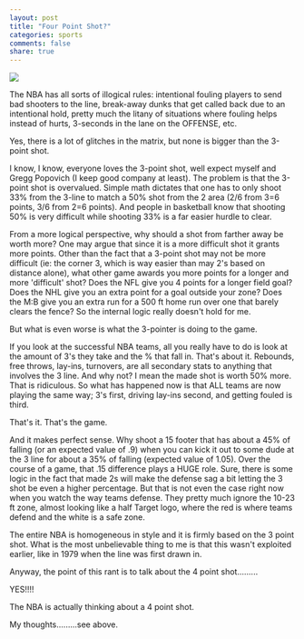 ```yaml
---
layout: post
title: "Four Point Shot?"
categories: sports
comments: false
share: true
---
```


![](https://secure.espncdn.com/combiner/i?img=/photo/2018/1217/nba_gamification_16x9.png)





The NBA has all sorts of illogical rules: intentional fouling players to send bad shooters to the line, break-away dunks that get called back due to an intentional hold, pretty much the litany of situations where fouling helps instead of hurts,  3-seconds in the lane on the OFFENSE, etc.


Yes, there is a lot of glitches in the matrix, but none is bigger than the 3-point shot. 


I know, I know, everyone loves the 3-point shot, well expect myself and Gregg Popovich (I keep good company at least). The problem is that the 3-point shot is overvalued. Simple math dictates that one has to only shoot 33% from the 3-line to match a 50% shot from the 2 area (2/6 from 3=6 points, 3/6 from 2=6 points). And people in basketball know that shooting 50% is very difficult while shooting 33% is a far easier hurdle to clear.




From a more logical perspective, why should a shot from farther away be worth more? One may argue that since it is a more difficult shot it grants more points. Other than the fact that a 3-point shot may not be more difficult (ie: the corner 3, which is way easier than may 2's based on distance alone), what other game awards you more points for a longer and more 'difficult' shot? Does the NFL give you 4 points for a longer field goal? Does the NHL give you an extra point for a goal outside your zone? Does the M:B give you an extra run for a 500 ft home run over one that barely clears the fence? So the internal logic really doesn't hold for me.





But what is even worse is what the 3-pointer is doing to the game.



If you look at the successful NBA teams, all you really have to do is look at the amount of 3's they take and the % that fall in. That's about it. Rebounds, free throws, lay-ins, turnovers, are all secondary stats to anything that involves the 3 line. And why not? I mean the made shot is worth 50% more. That is ridiculous. So what has happened now is that ALL teams are now playing the same way; 3's first, driving lay-ins second, and getting fouled is third. 

That's it. That's the game.


And it makes perfect sense. Why shoot a 15 footer that has about a 45% of falling (or an expected value of .9) when you can kick it out to some dude at the 3 line for about a 35% of falling (expected value of 1.05). Over the course of a game, that .15 difference plays a HUGE role. Sure, there is some logic in the fact that made 2s will make the defense sag a bit letting the 3 shot be even a higher percentage. But that is not even the case right now when you watch the way teams defense. They pretty much ignore the 10-23 ft zone, almost looking like a half Target logo, where the red is where teams defend and the white is a safe zone. 


The entire NBA is homogeneous in style and it is firmly based on the 3 point shot. What is the most unbelievable thing to me is that this wasn't exploited earlier, like in 1979 when the line was first drawn in.




Anyway, the point of this rant is to talk about the 4 point shot.........


YES!!!!


The NBA is actually thinking about a 4 point shot. 



My thoughts.........see above. 










